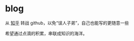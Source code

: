# blog
从 [知乎](https://www.zhihu.com/people/larry-28-25/posts) 转战 github，以免“误人子弟”，自己也能写的更随意一些

希望通过点滴的积累，串联成知识的海洋。
